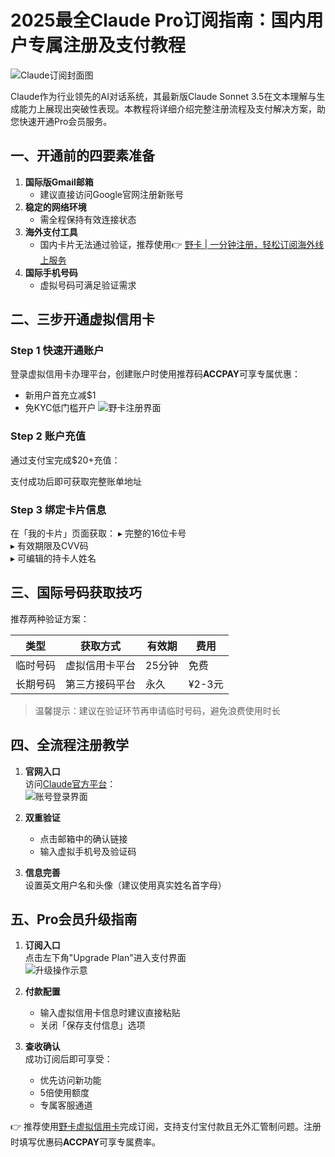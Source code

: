 # 2025最全Claude Pro订阅指南：国内用户专属注册及支付教程

![Claude订阅封面图](https://bbtdd.com/wp-content/uploads/img/314222062985.webp)

Claude作为行业领先的AI对话系统，其最新版Claude Sonnet 3.5在文本理解与生成能力上展现出突破性表现。本教程将详细介绍完整注册流程及支付解决方案，助您快速开通Pro会员服务。

## 一、开通前的四要素准备
1. **国际版Gmail邮箱**  
   - 建议直接访问Google官网注册新账号
2. **稳定的网络环境**  
   - 需全程保持有效连接状态
3. **海外支付工具**  
   - 国内卡片无法通过验证，推荐使用👉 [野卡 | 一分钟注册，轻松订阅海外线上服务](https://bbtdd.com/yeka)
4. **国际手机号码**  
   - 虚拟号码可满足验证需求

## 二、三步开通虚拟信用卡
### Step 1 快速开通账户
登录虚拟信用卡办理平台，创建账户时使用推荐码**ACCPAY**可享专属优惠：
- 新用户首充立减$1
- 免KYC低门槛开户
![野卡注册界面](https://bbtdd.com/wp-content/uploads/img/454982178.webp)

### Step 2 账户充值
通过支付宝完成$20+充值：

支付成功后即可获取完整账单地址


### Step 3 绑定卡片信息
在「我的卡片」页面获取：
▸ 完整的16位卡号  
▸ 有效期限及CVV码  
▸ 可编辑的持卡人姓名

## 三、国际号码获取技巧
推荐两种验证方案：

| 类型 | 获取方式 | 有效期 | 费用 |
|-------|---------|-------|------|
| 临时号码 | 虚拟信用卡平台 | 25分钟 | 免费 |
| 长期号码 | 第三方接码平台 | 永久 | ¥2-3元 |

> 温馨提示：建议在验证环节再申请临时号码，避免浪费使用时长

## 四、全流程注册教学
1. **官网入口**  
   访问[Claude官方平台](https://claude.ai)：  
   ![账号登录界面](https://bbtdd.com/wp-content/uploads/img/238117394627.webp)

2. **双重验证**  
   - 点击邮箱中的确认链接
   - 输入虚拟手机号及验证码

3. **信息完善**  
   设置英文用户名和头像（建议使用真实姓名首字母）

## 五、Pro会员升级指南
1. **订阅入口**  
   点击左下角"Upgrade Plan"进入支付界面  
   ![升级操作示意](https://bbtdd.com/wp-content/uploads/img/1847438821748597.webp)

2. **付款配置**  
   - 输入虚拟信用卡信息时建议直接粘贴
   - 关闭「保存支付信息」选项

3. **查收确认**  
   成功订阅后即可享受：
   - 优先访问新功能
   - 5倍使用额度
   - 专属客服通道

👉 推荐使用[野卡虚拟信用卡](https://bbtdd.com/yeka)完成订阅，支持支付宝付款且无外汇管制问题。注册时填写优惠码**ACCPAY**可享专属费率。